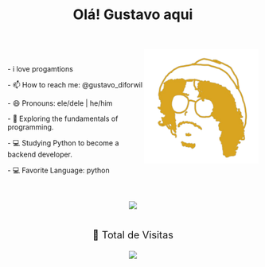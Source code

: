 
<div align="center">
  <h1> Olá! Gustavo aqui</h1>
</div></br>
 <div align="left"><br>
   <img align="right" src="newwwww-removebg-preview.png" alt="Imagem" min-width="400" max-width="8000px" width="230px" align="right">

  <br>

  <p>- i love progamtions </p>
  <p>- 📫 How to reach me: @gustavo_diforwil </p>
  <p>- 😄 Pronouns: ele/dele | he/him </p>
  <p>- 🌱 Exploring the fundamentals of programming. </p>
   <p>- 💻 Studying Python to become a backend developer. </p>
  <p>- 💻 Favorite Language: python  </p>

</div></br>   
 <div align="center"><br>
  <a href="https://www.instagram.com/gustavo_diforwil" target="_blank"><img src="https://img.shields.io/badge/-Instagram-%23E4405F?style=for-the-badge&logo=instagram&logoColor=white" target="_blank"></a>
</div>
<div><br>
<div align="center">
<p style="font-size: 20px;">🔎 Total de Visitas<p>
<img alingn="center" src="https://profile-counter.glitch.me/GustavoDiforwil/count.svg"/>
</div>    
